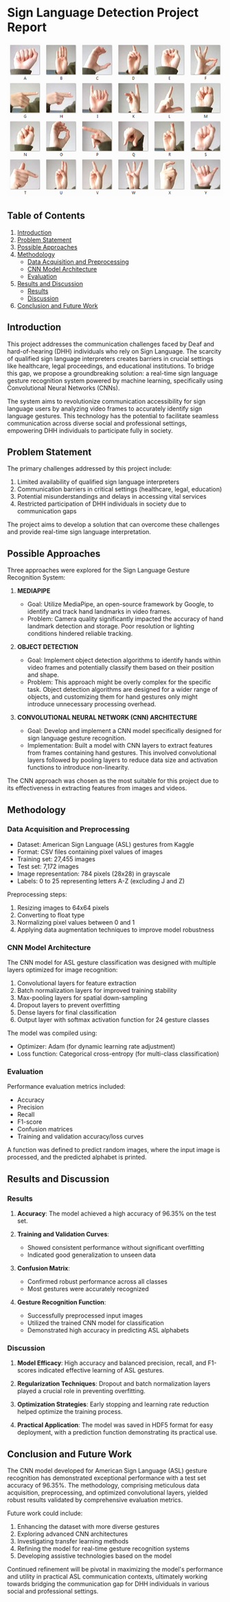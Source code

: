 # Sign Language Detection Project Report
![alt text](https://github.com/suryaSPS/Sign-Language/blob/main/images/dataset_classes.png)
## Table of Contents
1. [Introduction](#introduction)
2. [Problem Statement](#problem-statement)
3. [Possible Approaches](#possible-approaches)
4. [Methodology](#methodology)
   - [Data Acquisition and Preprocessing](#data-acquisition-and-preprocessing)
   - [CNN Model Architecture](#cnn-model-architecture)
   - [Evaluation](#evaluation)
5. [Results and Discussion](#results-and-discussion)
   - [Results](#results)
   - [Discussion](#discussion)
6. [Conclusion and Future Work](#conclusion-and-future-work)

## Introduction

This project addresses the communication challenges faced by Deaf and hard-of-hearing (DHH) individuals who rely on Sign Language. The scarcity of qualified sign language interpreters creates barriers in crucial settings like healthcare, legal proceedings, and educational institutions. To bridge this gap, we propose a groundbreaking solution: a real-time sign language gesture recognition system powered by machine learning, specifically using Convolutional Neural Networks (CNNs).

The system aims to revolutionize communication accessibility for sign language users by analyzing video frames to accurately identify sign language gestures. This technology has the potential to facilitate seamless communication across diverse social and professional settings, empowering DHH individuals to participate fully in society.

## Problem Statement

The primary challenges addressed by this project include:

1. Limited availability of qualified sign language interpreters
2. Communication barriers in critical settings (healthcare, legal, education)
3. Potential misunderstandings and delays in accessing vital services
4. Restricted participation of DHH individuals in society due to communication gaps

The project aims to develop a solution that can overcome these challenges and provide real-time sign language interpretation.

## Possible Approaches

Three approaches were explored for the Sign Language Gesture Recognition System:

1. **MEDIAPIPE**
   - Goal: Utilize MediaPipe, an open-source framework by Google, to identify and track hand landmarks in video frames.
   - Problem: Camera quality significantly impacted the accuracy of hand landmark detection and storage. Poor resolution or lighting conditions hindered reliable tracking.

2. **OBJECT DETECTION**
   - Goal: Implement object detection algorithms to identify hands within video frames and potentially classify them based on their position and shape.
   - Problem: This approach might be overly complex for the specific task. Object detection algorithms are designed for a wider range of objects, and customizing them for hand gestures only might introduce unnecessary processing overhead.

3. **CONVOLUTIONAL NEURAL NETWORK (CNN) ARCHITECTURE**
   - Goal: Develop and implement a CNN model specifically designed for sign language gesture recognition.
   - Implementation: Built a model with CNN layers to extract features from frames containing hand gestures. This involved convolutional layers followed by pooling layers to reduce data size and activation functions to introduce non-linearity.

The CNN approach was chosen as the most suitable for this project due to its effectiveness in extracting features from images and videos.

## Methodology

### Data Acquisition and Preprocessing

- Dataset: American Sign Language (ASL) gestures from Kaggle
- Format: CSV files containing pixel values of images
- Training set: 27,455 images
- Test set: 7,172 images
- Image representation: 784 pixels (28x28) in grayscale
- Labels: 0 to 25 representing letters A-Z (excluding J and Z)

Preprocessing steps:
1. Resizing images to 64x64 pixels
2. Converting to float type
3. Normalizing pixel values between 0 and 1
4. Applying data augmentation techniques to improve model robustness

### CNN Model Architecture

The CNN model for ASL gesture classification was designed with multiple layers optimized for image recognition:

1. Convolutional layers for feature extraction
2. Batch normalization layers for improved training stability
3. Max-pooling layers for spatial down-sampling
4. Dropout layers to prevent overfitting
5. Dense layers for final classification
6. Output layer with softmax activation function for 24 gesture classes

The model was compiled using:
- Optimizer: Adam (for dynamic learning rate adjustment)
- Loss function: Categorical cross-entropy (for multi-class classification)

### Evaluation

Performance evaluation metrics included:
- Accuracy
- Precision
- Recall
- F1-score
- Confusion matrices
- Training and validation accuracy/loss curves

A function was defined to predict random images, where the input image is processed, and the predicted alphabet is printed.

## Results and Discussion

### Results

1. **Accuracy**: The model achieved a high accuracy of 96.35% on the test set.

2. **Training and Validation Curves**: 
   - Showed consistent performance without significant overfitting
   - Indicated good generalization to unseen data

3. **Confusion Matrix**: 
   - Confirmed robust performance across all classes
   - Most gestures were accurately recognized

4. **Gesture Recognition Function**:
   - Successfully preprocessed input images
   - Utilized the trained CNN model for classification
   - Demonstrated high accuracy in predicting ASL alphabets

### Discussion

1. **Model Efficacy**: High accuracy and balanced precision, recall, and F1-scores indicated effective learning of ASL gestures.

2. **Regularization Techniques**: Dropout and batch normalization layers played a crucial role in preventing overfitting.

3. **Optimization Strategies**: Early stopping and learning rate reduction helped optimize the training process.

4. **Practical Application**: The model was saved in HDF5 format for easy deployment, with a prediction function demonstrating its practical use.

## Conclusion and Future Work

The CNN model developed for American Sign Language (ASL) gesture recognition has demonstrated exceptional performance with a test set accuracy of 96.35%. The methodology, comprising meticulous data acquisition, preprocessing, and optimized convolutional layers, yielded robust results validated by comprehensive evaluation metrics.

Future work could include:
1. Enhancing the dataset with more diverse gestures
2. Exploring advanced CNN architectures
3. Investigating transfer learning methods
4. Refining the model for real-time gesture recognition systems
5. Developing assistive technologies based on the model

Continued refinement will be pivotal in maximizing the model's performance and utility in practical ASL communication contexts, ultimately working towards bridging the communication gap for DHH individuals in various social and professional settings.
